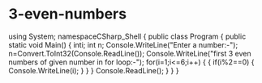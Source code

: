 # 3-even-numbers 
using System;
namespaceCSharp_Shell
{
public class Program 
    {
public static void Main()
        {
			inti;
			int n;
			Console.WriteLine("Enter a number:-");
		    n=Convert.ToInt32(Console.ReadLine());
		Console.WriteLine("first 3 even numbers of 
given number in for loop:-");
		for(i=1;i<=6;i++)
		    {
		        {
			if(i%2==0)
			{
			Console.WriteLine(i);
		        }
		       }
		    }
		Console.ReadLine();
        }
    }
}
